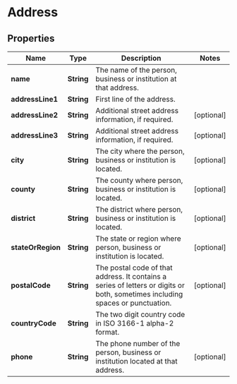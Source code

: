 # Address

## Properties
Name | Type | Description | Notes
------------ | ------------- | ------------- | -------------
**name** | **String** | The name of the person, business or institution at that address. | 
**addressLine1** | **String** | First line of the address. | 
**addressLine2** | **String** | Additional street address information, if required. |  [optional]
**addressLine3** | **String** | Additional street address information, if required. |  [optional]
**city** | **String** | The city where the person, business or institution is located. |  [optional]
**county** | **String** | The county where person, business or institution is located. |  [optional]
**district** | **String** | The district where person, business or institution is located. |  [optional]
**stateOrRegion** | **String** | The state or region where person, business or institution is located. |  [optional]
**postalCode** | **String** | The postal code of that address. It contains a series of letters or digits or both, sometimes including spaces or punctuation. |  [optional]
**countryCode** | **String** | The two digit country code in ISO 3166-1 alpha-2 format. | 
**phone** | **String** | The phone number of the person, business or institution located at that address. |  [optional]
